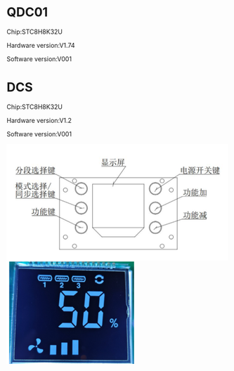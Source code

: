 # QDC01
Chip:STC8H8K32U 

Hardware version:V1.74

Software version:V001

# DCS
Chip:STC8H8K32U

Hardware version:V1.2

Software version:V001

![alt text](Interface1.png)
![alt text](Interface2.png) 